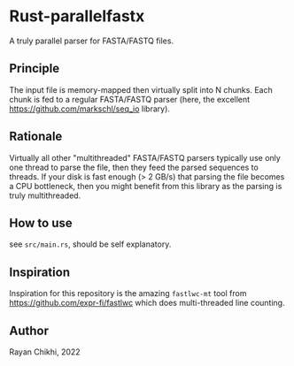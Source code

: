 # Rust-parallelfastx

A truly parallel parser for FASTA/FASTQ files.

## Principle

The input file is memory-mapped then virtually split into N chunks. Each chunk is fed to a regular FASTA/FASTQ parser (here, the excellent https://github.com/markschl/seq_io library).

## Rationale

Virtually all other "multithreaded" FASTA/FASTQ parsers typically use only one thread to parse the file, then they feed the parsed sequences to threads. If your disk is fast enough (> 2 GB/s) that parsing the file becomes a CPU bottleneck, then you might benefit from this library as the parsing is truly multithreaded.

## How to use

see `src/main.rs`, should be self explanatory.

## Inspiration

Inspiration for this repository is the amazing `fastlwc-mt` tool from https://github.com/expr-fi/fastlwc which does multi-threaded line counting. 

## Author

Rayan Chikhi, 2022
